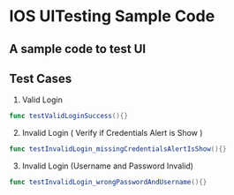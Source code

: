 # IOS UITesting Sample Code

## A sample code to test UI

## Test Cases 

1. Valid Login 
```swift
func testValidLoginSuccess(){}
```

2. Invalid Login ( Verify if Credentials Alert is Show )
```swift
func testInvalidLogin_missingCredentialsAlertIsShow(){}
```

3. Invalid Login (Username and Password Invalid)
```swift
func testInvalidLogin_wrongPasswordAndUsername(){}
```
